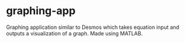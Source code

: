# graphing-app
Graphing application similar to Desmos which takes equation input and outputs a visualization of a graph. Made using MATLAB.
